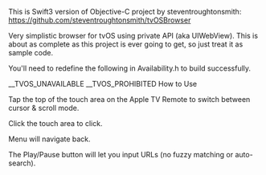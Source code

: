 This is Swift3 version of Objective-C project by steventroughtonsmith: https://github.com/steventroughtonsmith/tvOSBrowser

Very simplistic browser for tvOS using private API (aka UIWebView). This is about as complete as this project is ever going to get, so just treat it as sample code.

You'll need to redefine the following in Availability.h to build successfully.

__TVOS_UNAVAILABLE
__TVOS_PROHIBITED
How to Use

Tap the top of the touch area on the Apple TV Remote to switch between cursor & scroll mode.

Click the touch area to click.

Menu will navigate back.

The Play/Pause button will let you input URLs (no fuzzy matching or auto-search).
